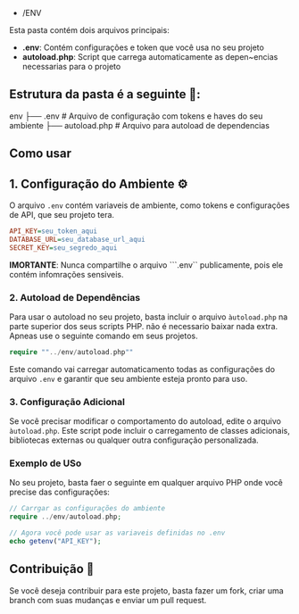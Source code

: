 * /ENV

Esta pasta contém dois arquivos principais:

- **.env**: Contém configurações e token que você usa no seu projeto
- **autoload.php**: Script que carrega automaticamente as depen~encias necessarias para o projeto

## Estrutura da pasta é a seguinte 📁:
env
├── .env        # Arquivo de configuração com tokens e haves do seu ambiente
├── autoload.php        # Arquivo para autoload de dependencias

## Como usar 

## 1. Configuração do Ambiente ⚙️

O arquivo `.env` contém variaveis de ambiente, como tokens e configurações de API, que seu projeto tera.

```ini
API_KEY=seu_token_aqui
DATABASE_URL=seu_database_url_aqui
SECRET_KEY=seu_segredo_aqui
```

**IMORTANTE**: Nunca compartilhe o arquivo ```.env`` publicamente, pois ele contém infomrações sensiveis.

### 2. Autoload de Dependências

Para usar o autoload no seu projeto, basta incluir o arquivo ``àutoload.php`` na parte superior dos seus scripts PHP. não é necessario baixar nada extra. Apneas use o seguinte comando em seus projetos.

```php
require ""../env/autoload.php""
```
Este comando vai carregar automaticamento todas as configurações do arquivo ``.env`` e garantir que seu ambiente esteja pronto para uso.

### 3. Configuração Adicional 
Se você precisar modificar o comportamento do autoload, edite o arquivo ``àutoload.php``. Este script pode incluir o carregamento de classes adicionais, bibliotecas externas ou qualquer outra configuração personalizada.

### Exemplo de USo 
No seu projeto, basta faer o seguinte em qualquer arquivo PHP onde você precise das configurações:

```php 
// Carrgar as configurações do ambiente 
require ../env/autoload.php;

// Agora você pode usar as variaveis definidas no .env 
echo getenv("API_KEY");
```

## Contribuição 🤝

Se você deseja contribuir para este projeto, basta fazer um fork, criar uma branch com suas mudanças e enviar um pull request.